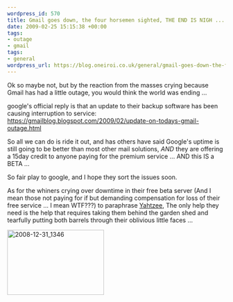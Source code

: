 ```yaml
--- 
wordpress_id: 570
title: Gmail goes down, the four horsemen sighted, THE END IS NIGH ...
date: 2009-02-25 15:15:38 +00:00
tags: 
- outage
- gmail
tags: 
- general
wordpress_url: https://blog.oneiroi.co.uk/general/gmail-goes-down-the-four-horsemen-sighted-the-end-is-nigh
---
```

Ok so maybe not, but by the reaction from the masses crying because Gmail has had a little outage, you would think the world was ending ...

google's official reply is that an update to their backup software has been causing interruption to service: <a href="https://gmailblog.blogspot.com/2009/02/update-on-todays-gmail-outage.html">https://gmailblog.blogspot.com/2009/02/update-on-todays-gmail-outage.html</a>

So all we can do is ride it out, and has others have said Google's uptime is still going to be better than most other mail solutions, _AND_ they are offering a 15day credit to anyone paying for the premium service ... AND this IS a BETA ...

So fair play to google, and I hope they sort the issues soon.

As for the whiners crying over downtime in their free beta server (And I mean those not paying for if but demanding compensation for loss of their free service ... I mean WTF???) to paraphrase <a href="https://www.escapistmagazine.com/videos/view/zero-punctuation">Yahtzee</a>, The only help they need is the help that requires taking them behind the garden shed and tearfully putting both barrels through their oblivious little faces ... 

<img src="https://blog.oneiroi.co.uk/uploads/2009/02/2008-12-31_1346.png" alt="2008-12-31_1346" title="2008-12-31_1346" width="223" height="150" class="alignnone size-full wp-image-575" />


